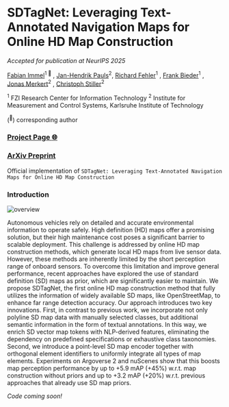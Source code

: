 # SDTagNet: Leveraging Text-Annotated Navigation Maps for Online HD Map Construction

*Accepted for publication at NeurIPS 2025*

[Fabian Immel](https://scholar.google.com/citations?hl=de&user=uHlmd9QAAAAJ&view_op=list_works&sortby=pubdate)<sup>1 :email:</sup> , [Jan-Hendrik Pauls](https://scholar.google.com/citations?user=0LbD7HUAAAAJ&hl=de&oi=ao)<sup>2</sup>, [Richard Fehler](https://scholar.google.com/citations?hl=de&user=gOQYH4AAAAAJ&view_op=list_works&sortby=pubdate)<sup>1</sup> , [Frank Bieder](https://scholar.google.com/citations?user=mAMWuMUAAAAJ&hl=de&oi=ao)<sup>1</sup> , [Jonas Merkert](https://scholar.google.de/citations?user=lv_OG7MAAAAJ&hl=de&oi=ao)<sup>2</sup> , [Christoph Stiller](https://scholar.google.com/citations?user=OeAQ2c0AAAAJ&hl=de&oi=ao)<sup>2</sup>
 
<sup>1</sup> FZI Research Center for Information Technology <sup>2</sup> Institute for Measurement and Control Systems, Karlsruhe Institute of Technology

(<sup>:email:</sup>) corresponding author

### [Project Page :globe_with_meridians:](https://immel-f.github.io/sdtagnet/)

### [ArXiv Preprint](https://arxiv.org/abs/2506.08997)

Official implementation of `SDTagNet: Leveraging Text-Annotated Navigation Maps for Online HD Map Construction`

### Introduction

![overview](assets/sdtagnet_overview.png "overview")

Autonomous vehicles rely on detailed and accurate environmental information to operate safely. High definition (HD) maps offer a promising solution, but their high maintenance cost poses a significant barrier to scalable deployment. This challenge is addressed by online HD map construction methods, which generate local HD maps from live sensor data. However, these methods are inherently limited by the short perception range of onboard sensors. To overcome this limitation and improve general performance, recent approaches have explored the use of standard definition (SD) maps as prior, which are significantly easier to maintain. We propose SDTagNet, the first online HD map construction method that fully utilizes the information of widely available SD maps, like OpenStreetMap, to enhance far range detection accuracy. Our approach introduces two key innovations. First, in contrast to previous work, we incorporate not only polyline SD map data with manually selected classes, but additional semantic information in the form of textual annotations. In this way, we enrich SD vector map tokens with NLP-derived features, eliminating the dependency on predefined specifications or exhaustive class taxonomies. Second, we introduce a point-level SD map encoder together with orthogonal element identifiers to uniformly integrate all types of map elements. Experiments on Argoverse 2 and nuScenes show that this boosts map perception performance by up to +5.9 mAP (+45%) w.r.t. map construction without priors and up to +3.2 mAP (+20%) w.r.t. previous approaches that already use SD map priors.

*Code coming soon!*
